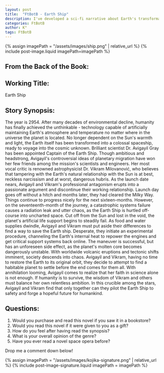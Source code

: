 ```yaml
---
layout: post
title:  "FtBotB - Earth Ship"
description: I've developed a sci-fi narrative about Earth's transformation into an interstellar vessel under the leadership of Dr. Avigayil Gray and her rival Dr. Vikram Milovanović. Through their conflict over humanity's technological ambitions and subsequent forced collaboration when disaster strikes, I explore themes of scientific hubris versus caution. As Earth faces destruction from its own unstable core, these opposing viewpoints must find balance to ensure humanity's survival among the stars.
categories: FtBotB
author: K°
tags: FtBotB
---
```

<div>
{% assign imagePath = "/assets/images/ship.png" | relative_url %}
{% include post-image.liquid imagePath=imagePath %}
</div>

## From the Back of the Book:
## Working Title:
Earth Ship

## Story Synopsis:
The year is 2954. After many decades of environmental decline, humanity has finally achieved the unthinkable - technology capable of artificially maintaining Earth's atmosphere and temperature no matter where in the universe the planet is located. No longer dependent on the Sun's warmth and light, the Earth itself has been transformed into a colossal spaceship, ready to voyage into the cosmic unknown. Brilliant scientist Dr. Avigayil Gray has been appointed Captain of the Earth Ship. Though ambitious and headstrong, Avigayil's controversial ideas of planetary migration have won her few friends among the mission's scientists and engineers. Her most vocal critic is renowned astrophysicist Dr. Vikram Milovanović, who believes that tampering with the Earth's natural relationship with the Sun is at best, reckless narcissism and at worst, dangerous hubris. As the launch date nears, Avigayil and Vikram's professional antagonism erupts into a passionate argument and discontinue their working relationship. Launch day goes off without a hitch and months later, they had cleared the Milky Way. Things continue to progress nicely for the next sixteen-months. However, on the seventeenth-month of the journey, a catastrophic systems failure causes a radiation leak and utter chaos, as the Earth Ship is hurtled off-course into uncharted space. Cut off from the Sun and lost in the void, the planet's artificial life support begins to steadily fail. As food and water supplies dwindle, Avigayil and Vikram must put aside their differences to find a way to save the Earth ship. Desperate, they initiate an experimental procedure, channeling the Earth's internal heat to repower the engines and get critical support systems back online. The maneuver is successful, but has an unforeseen side effect, as the planet's molten core becomes dangerously unstable. With worldwide volcanic eruptions and tectonic shifts imminent, society descends into chaos. Avigayil and Vikram, having no time to restore the Earth to its original orbit, they decide to attempt to find a habitable planet to settle before the end comes for them all. With annihilation looming, Avigayil comes to realize that her faith in science alone is not enough. If humanity is to survive, the wisdom of Vikram and others must balance her own relentless ambition. In this crucible among the stars, Avigayil and Vikram find that only together can they pilot the Earth Ship to safety and forge a hopeful future for humankind.

## Questions:
1. Would you purchase and read this novel if you saw it in a bookstore?
2. Would you read this novel if it were given to you as a gift?
3. How do you feel after having read the synopsis?
4. What is your overall opinion of the genre?
5. Have you ever read a novel space opera before?

Drop me a comment down below!

<!-- signature -->
{% assign imagePath = "/assets/images/kojika-signature.png" | relative_url %}
{% include post-image-signature.liquid imagePath = imagePath %}